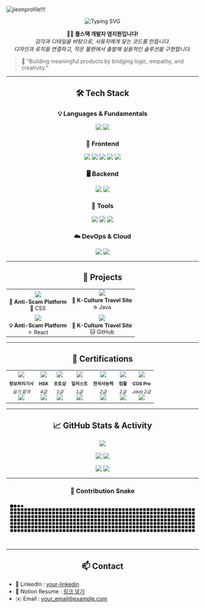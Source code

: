 <!-- 헤더 (멋진 상단 배너) -->

![jieonprofile!!!](https://github.com/user-attachments/assets/614ca2aa-66bc-4f8d-8946-d0594742542c)

<div align="center">
  <img src="https://readme-typing-svg.demolab.com?font=Fira+Code&weight=600&size=24&duration=3000&pause=1000&color=2EC4B6&center=true&vCenter=true&width=435&lines=Hi+I'm+Jiwon+Yeom!;Full+Stack+Developer+with+Curiosity+%26+Warmth" alt="Typing SVG" />
</div>

<p align="center"><strong>👩‍💻 풀스택 개발자 염지원입니다!</strong><br/>
<em>감각과 디테일을 바탕으로, 사용자에게 닿는 코드를 만듭니다.<br/>
디자인과 로직을 연결하고, 작은 불편에서 출발해 실용적인 솔루션을 구현합니다.</em></p>



> 🎯 "Building meaningful products by bridging logic, empathy, and creativity."

---

<h2 align="center">🛠️ Tech Stack</h2>

<h3 align="center">💡 Languages & Fundamentals</h3>
<p align="center">
  <img src="https://img.shields.io/badge/Java-007396?style=for-the-badge&logo=java&logoColor=white"/>
  <img src="https://img.shields.io/badge/Python-3776AB?style=for-the-badge&logo=python&logoColor=white"/>
</p>

<h3 align="center">🎨 Frontend</h3>
<p align="center">
  <img src="https://img.shields.io/badge/HTML5-E34F26?style=for-the-badge&logo=html5&logoColor=white"/>
  <img src="https://img.shields.io/badge/CSS3-1572B6?style=for-the-badge&logo=css3&logoColor=white"/>
  <img src="https://img.shields.io/badge/JavaScript-F7DF1E?style=for-the-badge&logo=javascript&logoColor=black"/>
  <img src="https://img.shields.io/badge/jQuery-0769AD?style=for-the-badge&logo=jquery&logoColor=white"/>
  <img src="https://img.shields.io/badge/React-61DAFB?style=for-the-badge&logo=react&logoColor=black"/>
</p>

<h3 align="center">🖥 Backend</h3>
<p align="center">
  <img src="https://img.shields.io/badge/Spring-6DB33F?style=for-the-badge&logo=spring&logoColor=white"/>
  <img src="https://img.shields.io/badge/MySQL-4479A1?style=for-the-badge&logo=mysql&logoColor=white"/>
</p>

<h3 align="center">🧰 Tools</h3>
<p align="center">
  <img src="https://img.shields.io/badge/Git-F05032?style=for-the-badge&logo=git&logoColor=white"/>
  <img src="https://img.shields.io/badge/GitHub-181717?style=for-the-badge&logo=github&logoColor=white"/>
  <img src="https://img.shields.io/badge/VS_Code-007ACC?style=for-the-badge&logo=visualstudiocode&logoColor=white"/>
</p>

<h3 align="center">☁️ DevOps & Cloud</h3>
<p align="center">
  <img src="https://img.shields.io/badge/Docker-2496ED?style=for-the-badge&logo=docker&logoColor=white"/>
  <img src="https://img.shields.io/badge/Amazon_AWS-232F3E?style=for-the-badge&logo=amazonaws&logoColor=white"/>
</p>

---


<h2 align="center">🧩 Projects</h2>

<table align="center">
  <tr>
    <td align="center">
      <img src="https://github-readme-stats.vercel.app/api/pin/?username=jiwon1116&repo=anti-scam-platform" />
      <br/>
      <strong>🧠 Anti-Scam Platform</strong><br/>
      🧷 CSS<br/>
    </td>
    <td align="center">
      <img src="https://github-readme-stats.vercel.app/api/pin/?username=jiwon1116&repo=k-culture-travel-site" />
      <br/>
      <strong>🚀 K-Culture Travel Site</strong><br/>
      ☕ Java<br/>
    </td>
  </tr>
  <tr>
    <td align="center">
      <img src="https://github-readme-stats.vercel.app/api/pin/?username=jiwon1116&repo=anti-scam-platform" />
      <br/>
      <strong>💡 Anti-Scam Platform</strong><br/>
      ⚛️ React<br/>
    </td>
    <td align="center">
      <img src="https://github-readme-stats.vercel.app/api/pin/?username=jiwon1116&repo=k-culture-travel-site" />
      <br/>
      <strong>🔧 K-Culture Travel Site</strong><br/>
      🐱 GitHub<br/>
    </td>
  </tr>
</table>

---


<h2 align="center">📜 Certifications</h2>

<table align="center">
  <tr>
    <td align="center">
      <img src="https://img.icons8.com/ios-filled/50/knowledge-sharing.png" width="40" /><br/>
      <sub><b>정보처리기사</b><br/><i>실기 합격</i></sub><br/>
      <img src="https://github-profile-trophy.vercel.app/?username=jiwon1116&title=Hyper%20Committer&theme=flat&no-bg=true&no-frame=true" width="90"/>
    </td>
    <td align="center">
      <img src="https://img.icons8.com/office/40/china.png" width="40" /><br/>
      <sub><b>HSK</b><br/><i>4급</i></sub><br/>
      <img src="https://github-profile-trophy.vercel.app/?username=jiwon1116&title=Many%20Friends&theme=flat&no-bg=true&no-frame=true" width="90"/>
    </td>
    <td align="center">
      <img src="https://cdn.jsdelivr.net/gh/devicons/devicon/icons/photoshop/photoshop-plain.svg" width="40" /><br/>
      <sub><b>포토샵</b><br/><i>1급</i></sub><br/>
      <img src="https://github-profile-trophy.vercel.app/?username=jiwon1116&title=First%20Repository&theme=flat&no-bg=true&no-frame=true" width="90"/>
    </td>
    <td align="center">
      <img src="https://cdn.jsdelivr.net/gh/devicons/devicon/icons/illustrator/illustrator-plain.svg" width="40" /><br/>
      <sub><b>일러스트</b><br/><i>1급</i></sub><br/>
      <img src="https://github-profile-trophy.vercel.app/?username=jiwon1116&title=First%20Pull&theme=flat&no-bg=true&no-frame=true" width="90"/>
    </td>
    <td align="center">
      <img src="https://img.icons8.com/fluency/48/language-skill.png" width="40" /><br/>
      <sub><b>한국사능력</b><br/><i>2급</i></sub><br/>
      <img src="https://github-profile-trophy.vercel.app/?username=jiwon1116&title=Middle%20Star&theme=flat&no-bg=true&no-frame=true" width="90"/>
    </td>
    <td align="center">
      <img src="https://img.icons8.com/color/48/ms-excel.png" width="40" /><br/>
      <sub><b>컴활</b><br/><i>2급</i></sub><br/>
      <img src="https://github-profile-trophy.vercel.app/?username=jiwon1116&title=Unknown&theme=flat&no-bg=true&no-frame=true" width="90"/>
    </td>
    <td align="center">
      <img src="https://cdn.jsdelivr.net/gh/devicons/devicon/icons/java/java-original.svg" width="40" /><br/>
      <sub><b>COS Pro</b><br/><i>Java 2급</i></sub><br/>
      <img src="https://github-profile-trophy.vercel.app/?username=jiwon1116&title=First%20Repository&theme=flat&no-bg=true&no-frame=true" width="90"/>
    </td>
  </tr>
</table>

---

<h2 align="center">📈 GitHub Stats & Activity</h2>

<p align="center">
  <img src="https://github-profile-summary-cards.vercel.app/api/cards/profile-details?username=jiwon1116&theme=default" />
</p>

<p align="center">
  <img src="https://github-profile-summary-cards.vercel.app/api/cards/repos-per-language?username=jiwon1116&theme=default" />
  <img src="https://github-profile-summary-cards.vercel.app/api/cards/most-commit-language?username=jiwon1116&theme=default" />
</p>

<p align="center">
  <img src="https://github-profile-summary-cards.vercel.app/api/cards/stats?username=jiwon1116&theme=default" />
  <img src="https://github-profile-summary-cards.vercel.app/api/cards/productive-time?username=jiwon1116&theme=default&utcOffset=9" />
</p>

---

<h3 align="center">🐍 Contribution Snake</h3>

<p align="center">
  <img src="https://github.com/jiwon1116/jiwon1116/blob/output/github-contribution-grid-snake.svg" />
</p>

---





<h2 align="center">📫 Contact</h2>

- 💼 LinkedIn : [your-linkedin](https://linkedin.com/in/yourprofile)
- 📝 Notion Resume : [링크 넣기](#)
- ✉️ Email : your_email@example.com





